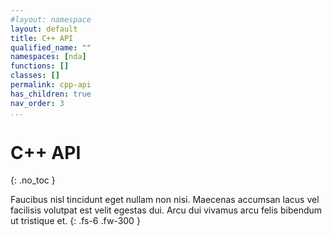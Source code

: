 ```yaml
---
#layout: namespace
layout: default
title: C++ API
qualified_name: ""
namespaces: [nda]
functions: []
classes: []
permalink: cpp-api
has_children: true
nav_order: 3
...
```


# C++ API
{: .no_toc }

Faucibus nisl tincidunt eget nullam non nisi. Maecenas accumsan lacus vel facilisis volutpat est velit egestas dui. Arcu dui vivamus arcu felis bibendum ut tristique et.
{: .fs-6 .fw-300 }

<!--
TODO cpp2doc:

1. change destination folder to docs/cpp-api

2. Add the following properties to YAML
- title
- has-children (if applicable)
- parent
- grand-parent (if applicable)
- permalink [Should ignore the docs folder and use dashes not underscores ex: cpp-api/nda/make-view]

-->